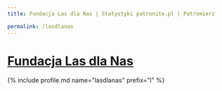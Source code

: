 ```yaml
---
title: Fundacja Las dla Nas | Statystyki patronite.pl | Patromierz

permalink: /lasdlanas
---
```


# [Fundacja Las dla Nas](https://patronite.pl/lasdlanas)

{% include profile.md name="lasdlanas" prefix="l" %}
